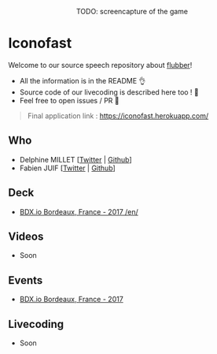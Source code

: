 <p align="center">
  TODO: screencapture of the game
</p>

# Iconofast
Welcome to our source speech repository about [flubber](https://github.com/veltman/flubber)!

 - All the information is in the README 👌
 - Source code of our livecoding is described here too ! 📖
 - Feel free to open issues / PR 🤗

> Final application link : https://iconofast.herokuapp.com/

## Who
 - Delphine MILLET [[Twitter](https://twitter.com/milletdelphine) | [Github](https://github.com/delphinemillet)]
 - Fabien JUIF [[Twitter](https://twitter.com/fabienjuif) | [Github](https://github.com/fabienjuif)]

## Deck
 - [BDX.io Bordeaux, France - 2017 /en/](https://docs.google.com/presentation/d/16uJIRTJbvknvPyrH_nE-AmLdVBKw8hy6Rk6aAggrpYk/edit?usp=sharing)

## Videos
 - Soon

## Events
 - [BDX.io Bordeaux, France - 2017](https://www.bdx.io/#/)

## Livecoding
 - Soon
